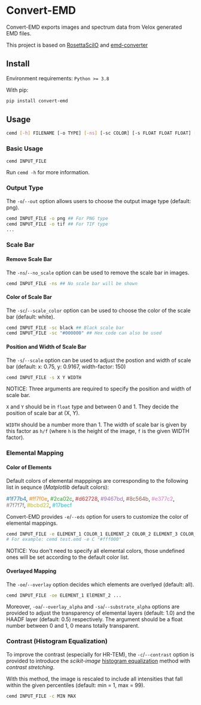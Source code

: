 # Convert-EMD

Convert-EMD exports images and spectrum data from Velox generated EMD files.

This project is based on [RosettaSciIO](https://github.com/hyperspy/rosettasciio) and [emd-converter](https://github.com/matao1984/emd-converter)

## Install

Environment requirements: `Python >= 3.8`

With pip:

```bash
pip install convert-emd
```

## Usage

```bash
cemd [-h] FILENAME [-o TYPE] [-ns] [-sc COLOR] [-s FLOAT FLOAT FLOAT] [-e ELEMENT COLOR [ELEMENT COLOR ...]] [-oe ELEMENT [ELEMENT ...]] [-oa FLOAT] [-sa FLOAT] [-c FLOAT FLOAT]
```

### Basic Usage

```bash
cemd INPUT_FILE
```

Run `cemd -h` for more information.

### Output Type

The `-o`/`--out` option allows users to choose the output image type (default: png).

```bash
cemd INPUT_FILE -o png ## For PNG type
cemd INPUT_FILE -o tif ## For TIF type
...
```

### Scale Bar

#### Remove Scale Bar

The `-ns`/`--no_scale` option can be used to remove the scale bar in images.

```bash
cemd INPUT_FILE -ns ## No scale bar will be shown
```

#### Color of Scale Bar

The `-sc`/`--scale_color` option can be used to choose the color of the scale bar (default: white).

```bash
cemd INPUT_FILE -sc black ## Black scale bar
cemd INPUT_FILE -sc "#000000" ## Hex code can also be used
```

#### Position and Width of Scale Bar

The `-s`/`--scale` option can be used to adjust the postion and width of scale bar (default: x: 0.75, y: 0.9167, width-factor: 150)

```bash
cemd INPUT_FILE -s X Y WIDTH
```

NOTICE: Three arguments are required to specify the position and width of scale bar.

`X` and `Y` should be in `float` type and between 0 and 1. They decide the position of scale bar at (X, Y).

`WIDTH` should be a number more than 1. The width of scale bar is given by this factor as `h/f` (where `h` is the height of the image, `f` is the given WIDTH factor).

### Elemental Mapping

#### Color of Elements

Default colors of elemental mapppings are corresponding to the following list in sequnce (*Matplotlib* default colors):

<font color=#1f77b4>#1f77b4</font>, <font color=#ff7f0e>#ff7f0e</font>, <font color=#2ca02c>#2ca02c</font>, <font color=#d62728>#d62728</font>, <font color=#9467bd>#9467bd</font>, <font color=#8c564b>#8c564b</font>, <font color=#e377c2>#e377c2</font>, <font color=7f7f7f>#7f7f7f</font>, <font color=#bcbd22>#bcbd22</font>, <font color=#17becf>#17becf</font>

Convert-EMD provides `-e`/`--eds` option for users to customize the color of elemental mappings.

```bash
cemd INPUT_FILE -e ELEMENT_1 COLOR_1 ELEMENT_2 COLOR_2 ELEMENT_3 COLOR_3 ...
# For example: cemd test.emd -e C "#fff000"
```

NOTICE: You don't need to specify all elemental colors, those undefined ones will be set according to the default color list.

#### Overlayed Mapping

The `-oe`/`--overlay` option decides which elements are overlyed (default: all).

```bash
cemd INPUT_FILE -oe ELEMENT_1 ElEMENT_2 ...
```

Moreover, `-oa`/`--overlay_alpha` and `-sa`/`--substrate_alpha` options are provided to adjust the transparency of elemental layers (default: 1.0) and the HAADF layer (default: 0.5) respectively. The argument should be a float number between 0 and 1, 0 means totally transparent.

### Contrast (Histogram Equalization)

To improve the contrast (especially for HR-TEM), the `-c`/`--contrast` option is provided to introduce the *scikit-image* [histogram equalization](https://scikit-image.org/docs/stable/auto_examples/color_exposure/plot_equalize.html) method with *contrast stretching*.

With this method, the image is rescaled to include all intensities that fall within the given percentiles (default: min = 1, max = 99).

```bash
cemd INPUT_FILE -c MIN MAX
```